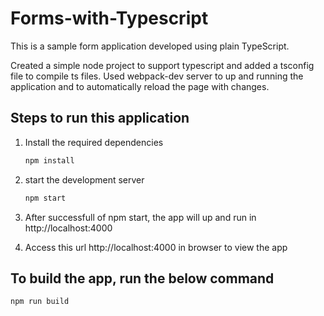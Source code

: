 # Forms-with-Typescript
This is a sample form application developed using plain TypeScript.

Created a simple node project to support typescript and added a tsconfig file to compile ts files.
Used webpack-dev server to up and running the application and to automatically reload the page with changes.

## Steps to run this application

1. Install the required dependencies
    ```sh
   npm install
2. start the development server
    ```sh
   npm start
3. After successfull of npm start, the app will up and run in http://localhost:4000

4. Access this url http://localhost:4000 in browser to view the app

## To build the app, run the below command
   ```sh
   npm run build